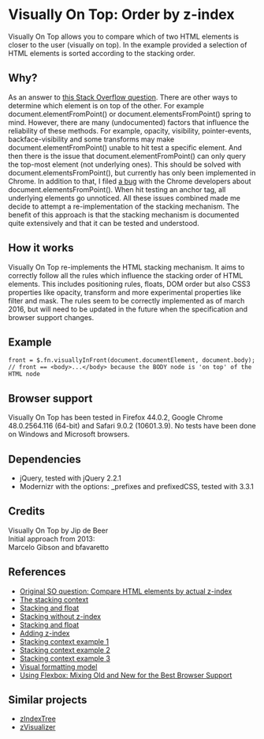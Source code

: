 Visually On Top: Order by z-index
========
Visually On Top allows you to compare which of two HTML elements is closer to the user (visually on top). In the example provided a selection of HTML elements is sorted according to the stacking order.

Why?
-----
As an answer to [this Stack Overflow question](http://stackoverflow.com/questions/12190338/compare-html-elements-by-actual-z-index). There are other ways to determine which element is on top of the other. For example document.elementFromPoint() or document.elementsFromPoint() spring to mind. However, there are many (undocumented) factors that influence the reliability of these methods. For example, opacity, visibility, pointer-events, backface-visibility and some transforms may make document.elementFromPoint() unable to hit test a specific element. And then there is the issue that document.elementFromPoint() can only query the top-most element (not underlying ones). This should be solved with document.elementsFromPoint(), but currently has only been implemented in Chrome. In addition to that, I filed [a bug](https://bugs.chromium.org/p/chromium/issues/detail?id=589849) with the Chrome developers about document.elementsFromPoint(). When hit testing an anchor tag, all underlying elements go unnoticed. All these issues combined made me decide to attempt a re-implementation of the stacking mechanism. The benefit of this approach is that the stacking mechanism is documented quite extensively and that it can be tested and understood.

How it works
-----
Visually On Top re-implements the HTML stacking mechanism. It aims to correctly follow all the rules which influence the stacking order of HTML elements. This includes positioning rules, floats, DOM order but also CSS3 properties like opacity, transform and more experimental properties like filter and mask. The rules seem to be correctly implemented as of march 2016, but will need to be updated in the future when the specification and browser support changes.

Example
-----
```
front = $.fn.visuallyInFront(document.documentElement, document.body);
// front == <body>...</body> because the BODY node is 'on top' of the HTML node
```

Browser support
-----
Visually On Top has been tested in Firefox 44.0.2, Google Chrome 48.0.2564.116 (64-bit) and Safari 9.0.2 (10601.3.9). No tests have been done on Windows and Microsoft browsers.

Dependencies
-----
- jQuery, tested with jQuery 2.2.1
- Modernizr with the options: _prefixes and prefixedCSS, tested with 3.3.1

Credits
------
Visually On Top by Jip de Beer  
Initial approach from 2013:  
Marcelo Gibson and bfavaretto

References
------
- [Original SO question: Compare HTML elements by actual z-index](http://stackoverflow.com/questions/12190338/compare-html-elements-by-actual-z-index)
- [The stacking context](https://developer.mozilla.org/en-US/docs/Web/CSS/CSS_Positioning/Understanding_z_index/The_stacking_context)
- [Stacking and float](https://developer.mozilla.org/en-US/docs/Web/CSS/CSS_Positioning/Understanding_z_index/Stacking_and_float)
- [Stacking without z-index](https://developer.mozilla.org/en-US/docs/Web/CSS/CSS_Positioning/Understanding_z_index/Stacking_without_z-index)
- [Stacking and float](https://developer.mozilla.org/en-US/docs/Web/CSS/CSS_Positioning/Understanding_z_index/Stacking_and_float)
- [Adding z-index](https://developer.mozilla.org/en-US/docs/Web/CSS/CSS_Positioning/Understanding_z_index/Adding_z-index)
- [Stacking context example 1](https://developer.mozilla.org/en-US/docs/Web/CSS/CSS_Positioning/Understanding_z_index/Stacking_context_example_1)
- [Stacking context example 2](https://developer.mozilla.org/en-US/docs/Web/CSS/CSS_Positioning/Understanding_z_index/Stacking_context_example_2)
- [Stacking context example 3](https://developer.mozilla.org/en-US/docs/Web/CSS/CSS_Positioning/Understanding_z_index/Stacking_context_example_3)
- [Visual formatting model](https://www.w3.org/TR/CSS2/visuren.html#propdef-z-index)
- [Using Flexbox: Mixing Old and New for the Best Browser Support](https://css-tricks.com/using-flexbox/)

Similar projects
------
- [zIndexTree](https://github.com/rjhallsted/zIndexTree)
- [zVisualizer](https://github.com/BGCX262/zvisualizer-svn-to-git)
